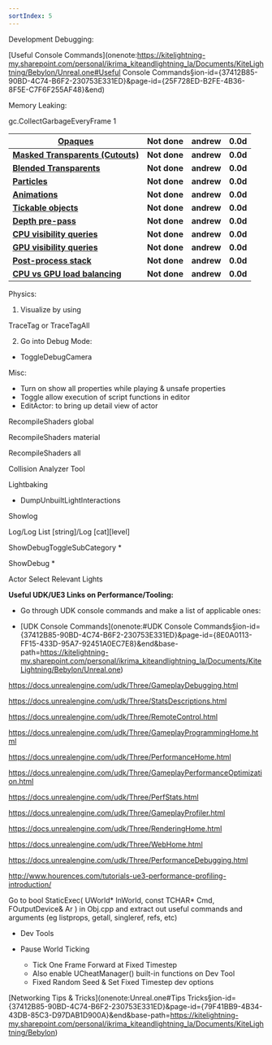 ```yaml
---
sortIndex: 5
---
```


Development Debugging:

[Useful Console Commands]\(onenote:<https://kitelightning-my.sharepoint.com/personal/ikrima_kiteandlightning_la/Documents/KiteLightning/Bebylon/Unreal.one#Useful> Console Commands§ion-id={37412B85-90BD-4C74-B6F2-230753E331ED}&page-id={25F728ED-B2FE-4B36-8F5E-C7F6F255AF48}&end)

Memory Leaking:

gc.CollectGarbageEveryFrame 1

| [Opaques](https://www.perforce.com/products/hansoft/server-hostname)                                 | Not done     | andrew     | 0.0d     |
| ---------------------------------------------------------------------------------------------------- | ------------ | ---------- | -------- |
| **[Masked Transparents (Cutouts)](http://www.hansoft.com/releasenotes/HansoftServerHostname70.htm)** | **Not done** | **andrew** | **0.0d** |
| **[Blended Transparents](http://www.hansoft.com/releasenotes/HansoftServerHostname70.htm)**          | **Not done** | **andrew** | **0.0d** |
| **[Particles](http://www.hansoft.com/releasenotes/HansoftServerHostname70.htm)**                     | **Not done** | **andrew** | **0.0d** |
| **[Animations](http://www.hansoft.com/releasenotes/HansoftServerHostname70.htm)**                    | **Not done** | **andrew** | **0.0d** |
| **[Tickable objects](http://www.hansoft.com/releasenotes/HansoftServerHostname70.htm)**              | **Not done** | **andrew** | **0.0d** |
| **[Depth pre-pass](http://www.hansoft.com/releasenotes/HansoftServerHostname70.htm)**                | **Not done** | **andrew** | **0.0d** |
| **[CPU visibility queries](http://www.hansoft.com/releasenotes/HansoftServerHostname70.htm)**        | **Not done** | **andrew** | **0.0d** |
| **[GPU visibility queries](http://www.hansoft.com/releasenotes/HansoftServerHostname70.htm)**        | **Not done** | **andrew** | **0.0d** |
| **[Post-process stack](http://www.hansoft.com/releasenotes/HansoftServerHostname70.htm)**            | **Not done** | **andrew** | **0.0d** |
| **[CPU vs GPU load balancing](http://www.hansoft.com/releasenotes/HansoftServerHostname70.htm)**     | **Not done** | **andrew** | **0.0d** |

Physics:

1. Visualize by using

TraceTag or TraceTagAll

2. Go into Debug Mode:

- ToggleDebugCamera

Misc:

- Turn on show all properties while playing & unsafe properties
- Toggle allow execution of script functions in editor
- EditActor: to bring up detail view of actor

RecompileShaders global

RecompileShaders material

RecompileShaders all

Collision Analyzer Tool

Lightbaking

- DumpUnbuiltLightInteractions

Showlog

Log/Log List [string]/Log [cat][level]

ShowDebugToggleSubCategory \*

ShowDebug \*

Actor Select Relevant Lights

**Useful UDK/UE3 Links on Performance/Tooling:**

- Go through UDK console commands and make a list of applicable ones:

- [UDK Console Commands]\(onenote:#UDK Console Commands§ion-id={37412B85-90BD-4C74-B6F2-230753E331ED}&page-id={8E0A0113-FF15-433D-95A7-92451A0EC7E8}&end&base-path=<https://kitelightning-my.sharepoint.com/personal/ikrima_kiteandlightning_la/Documents/KiteLightning/Bebylon/Unreal.one>)

<https://docs.unrealengine.com/udk/Three/GameplayDebugging.html>

<https://docs.unrealengine.com/udk/Three/StatsDescriptions.html>

<https://docs.unrealengine.com/udk/Three/RemoteControl.html>

<https://docs.unrealengine.com/udk/Three/GameplayProgrammingHome.html>

<https://docs.unrealengine.com/udk/Three/PerformanceHome.html>

<https://docs.unrealengine.com/udk/Three/GameplayPerformanceOptimization.html>

<https://docs.unrealengine.com/udk/Three/PerfStats.html>

<https://docs.unrealengine.com/udk/Three/GameplayProfiler.html>

<https://docs.unrealengine.com/udk/Three/RenderingHome.html>

<https://docs.unrealengine.com/udk/Three/WebHome.html>

<https://docs.unrealengine.com/udk/Three/PerformanceDebugging.html>

<http://www.hourences.com/tutorials-ue3-performance-profiling-introduction/>

Go to bool StaticExec( UWorld* InWorld, const TCHAR* Cmd, FOutputDevice& Ar ) in Obj.cpp and extract out useful commands and arguments (eg listprops, getall, singleref, refs, etc)

- Dev Tools

- Pause World Ticking
  - Tick One Frame Forward at Fixed Timestep
  - Also enable UCheatManager() built-in functions on Dev Tool
  - Fixed Random Seed & Set Fixed Timestep dev options

[Networking Tips & Tricks]\(onenote:Unreal.one#Tips Tricks§ion-id={37412B85-90BD-4C74-B6F2-230753E331ED}&page-id={79F41BB9-4B34-43DB-85C3-D97DAB1D900A}&end&base-path=<https://kitelightning-my.sharepoint.com/personal/ikrima_kiteandlightning_la/Documents/KiteLightning/Bebylon>)
